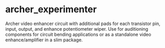 # archer_experimenter
Archer video enhancer circuit with additional pads for each transistor pin, input, output, and enhance potentiometer wiper. Use for auditioning components for circuit bending applications or as a standalone video enhance/amplifier in a slim package.

